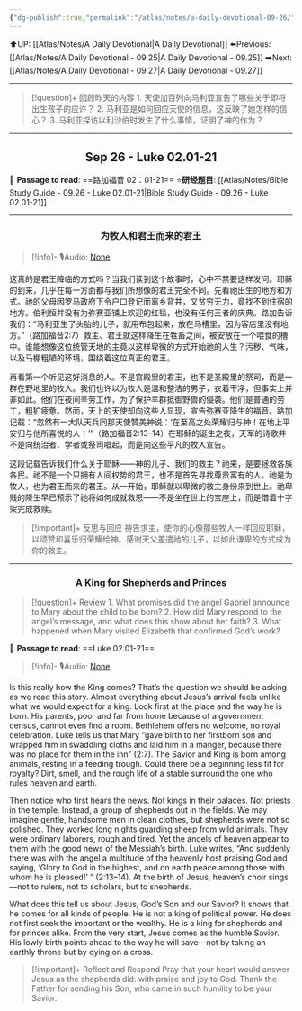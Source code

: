 ```yaml
---
{"dg-publish":true,"permalink":"/atlas/notes/a-daily-devotional-09-26/"}
---
```


 ⬆️UP: [[Atlas/Notes/A Daily Devotional\|A Daily Devotional]]
⬅️Previous: [[Atlas/Notes/A Daily Devotional - 09.25\|A Daily Devotional - 09.25]]
➡️Next: [[Atlas/Notes/A Daily Devotional - 09.27\|A Daily Devotional - 09.27]]

---

> [!question]+ 回顾昨天的内容
> 1.⁠ ⁠天使加百列向马利亚宣告了哪些关于即将出生孩子的应许？
2.⁠ ⁠马利亚是如何回应天使的信息，这反映了她怎样的信心？
3.⁠ ⁠马利亚探访以利沙伯时发生了什么事情，证明了神的作为？


---
## <center>Sep  26 - Luke 02.01-21</center>

📖 **Passage to read**: ==路加福音 02：01-21==
⭐**研经题目**: [[Atlas/Notes/Bible Study Guide - 09.26 - Luke 02.01-21\|Bible Study Guide - 09.26 - Luke 02.01-21]]

---
### <center>为牧人和君王而来的君王</center>

> [!info]- 🎙️Audio: [None]()

这真的是君王降临的方式吗？当我们读到这个故事时，心中不禁要这样发问。耶稣的到来，几乎在每一方面都与我们所想像的君王完全不同。先看祂出生的地方和方式。祂的父母因罗马政府下令户口登记而离乡背井，又贫穷无力，竟找不到住宿的地方。伯利恒并没有为弥赛亚铺上欢迎的红毯，也没有任何王者的庆典。路加告诉我们：“马利亚生了头胎的儿子，就用布包起来，放在马槽里，因为客店里没有地方。”（路加福音2:7）救主、君王就这样降生在牲畜之间，被安放在一个喂食的槽中。谁能想像这位统管天地的主竟以这样卑微的方式开始祂的人生？污秽、气味，以及马棚粗陋的环境，围绕着这位真正的君王。

再看第一个听见这好消息的人。不是宫殿里的君王，也不是圣殿里的祭司，而是一群在野地里的牧人。我们也许以为牧人是温和整洁的男子，衣着干净，但事实上并非如此。他们在夜间辛劳工作，为了保护羊群抵御野兽的侵袭。他们是普通的劳工，粗犷疲惫。然而，天上的天使却向这些人显现，宣告弥赛亚降生的福音。路加记载：“忽然有一大队天兵同那天使赞美神说：‘在至高之处荣耀归与神！在地上平安归与他所喜悦的人！’”（路加福音2:13–14）在耶稣的诞生之夜，天军的诗歌并不是向统治者、学者或祭司唱起，而是向这些平凡的牧人宣告。

这段记载告诉我们什么关于耶稣——神的儿子、我们的救主？祂来，是要拯救各族各民。祂不是一个只拥有人间权势的君王，也不是首先寻找尊贵富有的人。祂是为牧人，也为君王而来的君王。从一开始，耶稣就以卑微的救主身份来到世上。祂卑贱的降生早已预示了祂将如何成就救恩——不是坐在世上的宝座上，而是借着十字架完成救赎。

> [!important]+ 反思与回应
祷告求主，使你的心像那些牧人一样回应耶稣，以颂赞和喜乐归荣耀给神。感谢天父差遣祂的儿子，以如此谦卑的方式成为你的救主。


---
### <center>A King for Shepherds and Princes</center>

> [!question]+ Review
> 1.⁠ ⁠What promises did the angel Gabriel announce to Mary about the child to be born?
2.⁠ ⁠How did Mary respond to the angel’s message, and what does this show about her faith?
3.⁠ ⁠What happened when Mary visited Elizabeth that confirmed God’s work?

📖 **Passage to read**: ==Luke 02.01-21==

> [!info]- 🎙️Audio: [None]()  

Is this really how the King comes? That’s the question we should be asking as we read this story. Almost everything about Jesus’s arrival feels unlike what we would expect for a king. Look first at the place and the way he is born. His parents, poor and far from home because of a government census, cannot even find a room. Bethlehem offers no welcome, no royal celebration. Luke tells us that Mary “gave birth to her firstborn son and wrapped him in swaddling cloths and laid him in a manger, because there was no place for them in the inn” (2:7). The Savior and King is born among animals, resting in a feeding trough. Could there be a beginning less fit for royalty? Dirt, smell, and the rough life of a stable surround the one who rules heaven and earth.

Then notice who first hears the news. Not kings in their palaces. Not priests in the temple. Instead, a group of shepherds out in the fields. We may imagine gentle, handsome men in clean clothes, but shepherds were not so polished. They worked long nights guarding sheep from wild animals. They were ordinary laborers, rough and tired. Yet the angels of heaven appear to them with the good news of the Messiah’s birth. Luke writes, “And suddenly there was with the angel a multitude of the heavenly host praising God and saying, ‘Glory to God in the highest, and on earth peace among those with whom he is pleased!’ ” (2:13–14). At the birth of Jesus, heaven’s choir sings—not to rulers, not to scholars, but to shepherds.

What does this tell us about Jesus, God’s Son and our Savior? It shows that he comes for all kinds of people. He is not a king of political power. He does not first seek the important or the wealthy. He is a king for shepherds and for princes alike. From the very start, Jesus comes as the humble Savior. His lowly birth points ahead to the way he will save—not by taking an earthly throne but by dying on a cross.

> [!important]+ Reflect and Respond
Pray that your heart would answer Jesus as the shepherds did: with praise and joy to God. Thank the Father for sending his Son, who came in such humility to be your Savior.
